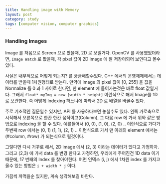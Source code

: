 ```yaml
---
title: Handling image with Memory
layout: post
category: study
tags: [computer vision, computer graphics]
---
```


### Handling Images
Image 를 처음으로 Screen 으로 봤을때, 2D 로 보일거다. OpenCV 를 사용했었더라면, `Image Watch` 로 봤을때, 각 pixel 값이 2D image 에 잘 저장이되어 보인다고 볼수 있다. 

사실은 내부적으로 어떻게 되는지? 를 궁금해할수있다. C++ 에서의 운영체제에서는 데이터를 받을때 1차원형태로 받는다. 만약에 image 의 pixel 값이 [0, 255] 을 값을 Normalize 를 0 과 1 사이로 한다면, 한 element 에 들어가는것은 바로 float 값일거다. 그래서 `float* myImg = new [width * height]` 이런식으로 해서 Image를 1D 로 보관한다. 즉 어떻게 Indexing 하느냐에 따라서 2D 로 배열을 바꿀수 있다.

주로 기초적인 질문일수 있지만, API 를 사용하다보면 놓칠수도 있다.
왼쪽 가로축으로 시작해서 오른쪽으로 한칸 한칸 움직이고(Column), 그 다음 row 에 가서 위와 같은 방법으로 indexing 을 할 수 있다. 예를들어서 (0, 0), (1, 0), (2, 0) .. 이런식으로 가다가 두번째 row 에서는 (0, 1) (1, 1), (2, 1) .. 이런식으로 가서 맨 아래의 element 에서는 (#column, #row) 가 되는식으로 될것이다.

그렇다면 다시 거꾸로 해서, 2D image 에서 (2, 3) 이라는 데이터가 있다고 가정하자. 그리고 (2,3) 에 가서 data 를 변경 한다고 가정하면, 우리에게 주어진건 1D data 이기 때문에, 17 번째의 Index 를 찾아야한다. 어떤 인덱스 (i, j) 에서 1차원 index 를 가지고 올수 있는 방법은 `i + width * j` 이다.

가끔씩 까먹을순 있지만, 계속 생각해보길 바란다.